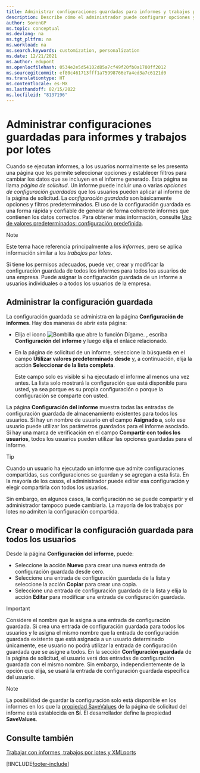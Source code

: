 ```yaml
---
title: Administrar configuraciones guardadas para informes y trabajos por lotes
description: Describe cómo el administrador puede configurar opciones y filtros predefinidos para un informe y compartir esa configuración con uno o todos los usuarios.
author: SorenGP
ms.topic: conceptual
ms.devlang: na
ms.tgt_pltfrm: na
ms.workload: na
ms.search.keywords: customization, personalization
ms.date: 12/21/2021
ms.author: edupont
ms.openlocfilehash: 0534e2e5d54102d85a7cf49f20fb0a1700ff2012
ms.sourcegitcommit: ef80c461713fff1a75998766e7a4ed3a7c6121d0
ms.translationtype: HT
ms.contentlocale: es-MX
ms.lasthandoff: 02/15/2022
ms.locfileid: "8137196"
---
```

# <a name="manage-saved-settings-for-reports-and-batch-jobs"></a>Administrar configuraciones guardadas para informes y trabajos por lotes

Cuando se ejecutan informes, a los usuarios normalmente se les presenta una página que les permite seleccionar opciones y establecer filtros para cambiar los datos que se incluyen en el informe generado. Esta página se llama *página de solicitud*. Un informe puede incluir una o varias *opciones de configuración guardadas* que los usuarios pueden aplicar al informe de la página de solicitud. La *configuración guardada* son básicamente opciones y filtros predeterminados. El uso de la configuración guardada es una forma rápida y confiable de generar de forma coherente informes que contienen los datos correctos. Para obtener más información, consulte [Uso de valores predeterminados: configuración predefinida](ui-work-report.md#SavedSettings).

> [!NOTE]
> Este tema hace referencia principalmente a los *informes*, pero se aplica información similar a los *trabajos por lotes*.

Si tiene los permisos adecuados, puede ver, crear y modificar la configuración guardada de todos los informes para todos los usuarios de una empresa. Puede asignar la configuración guardada de un informe a usuarios individuales o a todos los usuarios de la empresa.

## <a name="manage-saved-settings"></a>Administrar la configuración guardada

La configuración guardada se administra en la página **Configuración de informes**. Hay dos maneras de abrir esta página:

- Elija el icono ![Bombilla que abre la función Dígame.](media/ui-search/search_small.png "Dígame qué desea hacer") , escriba **Configuración del informe** y luego elija el enlace relacionado.
- En la página de solicitud de un informe, seleccione la búsqueda en el campo **Utilizar valores predeterminado desde** y, a continuación, elija la acción **Seleccionar de la lista completa**.

    Este campo solo es visible si ha ejecutado el informe al menos una vez antes. La lista solo mostrará la configuración que está disponible para usted, ya sea porque es su propia configuración o porque la configuración se comparte con usted.

La página **Configuración del informe** muestra todas las entradas de configuración guardada de almacenamiento existentes para todos los usuarios. Si hay un nombre de usuario en el campo **Asignado a**, solo ese usuario puede utilizar los parámetros guardados para el informe asociado. Si hay una marca de verificación en el campo **Compartir con todos los usuarios**, todos los usuarios pueden utilizar las opciones guardadas para el informe.  

> [!TIP]
> Cuando un usuario ha ejecutado un informe que admite configuraciones compartidas, sus configuraciones se guardan y se agregan a esta lista. En la mayoría de los casos, el administrador puede editar esa configuración y elegir compartirla con todos los usuarios.
>
> Sin embargo, en algunos casos, la configuración no se puede compartir y el administrador tampoco puede cambiarla. La mayoría de los trabajos por lotes no admiten la configuración compartida.  

## <a name="create-or-modify-saved-settings-for-all-users"></a>Crear o modificar la configuración guardada para todos los usuarios

Desde la página **Configuración del informe**, puede:

- Seleccione la acción **Nuevo** para crear una nueva entrada de configuración guardada desde cero.
- Seleccione una entrada de configuración guardada de la lista y seleccione la acción **Copiar** para crear una copia.
- Seleccione una entrada de configuración guardada de la lista y elija la acción **Editar** para modificar una entrada de configuración guardada.

> [!Important]
> Considere el nombre que le asigna a una entrada de configuración guardada. Si crea una entrada de configuración guardada para todos los usuarios y le asigna el mismo nombre que la entrada de configuración guardada existente que está asignada a un usuario determinado únicamente, ese usuario no podrá utilizar la entrada de configuración guardada que se asigne a todos.  En la sección **Configuración guardada** de la página de solicitud, el usuario verá dos entradas de configuración guardada con el mismo nombre. Sin embargo, independientemente de la opción que elija, se usará la entrada de configuración guardada específica del usuario.

> [!NOTE]
> La posibilidad de guardar la configuración solo está disponible en los informes en los que la [propiedad SaveValues](/dynamics365/business-central/dev-itpro/developer/properties/devenv-savevalues-property) de la página de solicitud del informe está establecida en **Sí**. El desarrollador define la propiedad **SaveValues**.  

## <a name="see-also"></a>Consulte también

[Trabajar con informes, trabajos por lotes y XMLports](ui-work-report.md)  

[!INCLUDE[footer-include](includes/footer-banner.md)]
